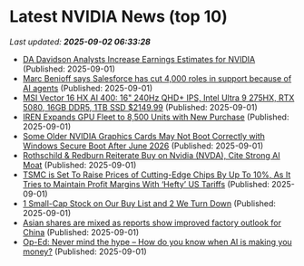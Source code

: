 # Latest NVIDIA News (top 10)
_Last updated: **2025-09-02 06:33:28**_

- [DA Davidson Analysts Increase Earnings Estimates for NVIDIA](https://www.etfdailynews.com/2025/09/01/da-davidson-analysts-increase-earnings-estimates-for-nvidia/) (Published: 2025-09-01)
- [Marc Benioff says Salesforce has cut 4,000 roles in support because of AI agents](https://www.businessinsider.com/marc-benioff-says-salesforce-cut-4000-roles-because-of-agents-2025-9) (Published: 2025-09-01)
- [MSI Vector 16 HX AI 400: 16" 240Hz QHD+ IPS, Intel Ultra 9 275HX, RTX 5080, 16GB DDR5, 1TB SSD $2149.99](https://slickdeals.net/f/18571162-msi-vector-16-hx-ai-400-16-240hz-qhd-ips-intel-ultra-9-275hx-rtx-5080-16gb-ddr5-1tb-ssd-2149-99) (Published: 2025-09-01)
- [IREN Expands GPU Fleet to 8,500 Units with New Purchase](https://finance.yahoo.com/news/iren-expands-gpu-fleet-8-050456163.html) (Published: 2025-09-01)
- [Some Older NVIDIA Graphics Cards May Not Boot Correctly with Windows Secure Boot After June 2026](https://www.techpowerup.com/340520/some-older-nvidia-graphics-cards-may-not-boot-correctly-with-windows-secure-boot-after-june-2026) (Published: 2025-09-01)
- [Rothschild & Redburn Reiterate Buy on Nvidia (NVDA), Cite Strong AI Moat](https://finance.yahoo.com/news/rothschild-redburn-reiterate-buy-nvidia-045341043.html) (Published: 2025-09-01)
- [TSMC is Set To Raise Prices of Cutting-Edge Chips By Up To 10%, As It Tries to Maintain Profit Margins With ‘Hefty’ US Tariffs](https://wccftech.com/tsmc-is-set-to-raise-prices-of-cutting-edge-chips-by-up-to-10-percent/) (Published: 2025-09-01)
- [1 Small-Cap Stock on Our Buy List and 2 We Turn Down](https://finance.yahoo.com/news/1-small-cap-stock-buy-043219421.html) (Published: 2025-09-01)
- [Asian shares are mixed as reports show improved factory outlook for China](https://abcnews.go.com/Business/wireStory/asian-shares-mixed-reports-show-improved-factory-outlook-125149045) (Published: 2025-09-01)
- [Op-Ed: Never mind the hype – How do you know when AI is making you money?](https://www.digitaljournal.com/tech-science/op-ed-never-mind-the-hype-how-do-you-know-when-ai-is-making-you-money/article) (Published: 2025-09-01)
